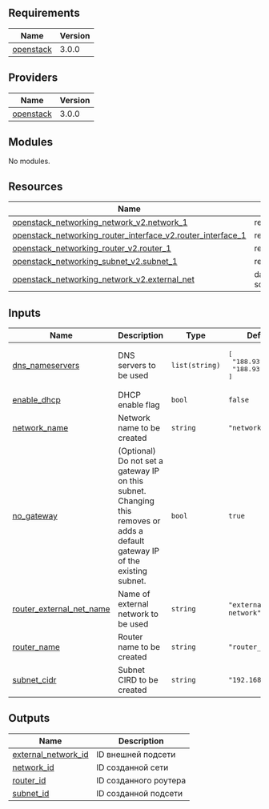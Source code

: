 <!-- BEGIN_TF_DOCS -->
## Requirements

| Name | Version |
|------|---------|
| <a name="requirement_openstack"></a> [openstack](#requirement\_openstack) | 3.0.0 |

## Providers

| Name | Version |
|------|---------|
| <a name="provider_openstack"></a> [openstack](#provider\_openstack) | 3.0.0 |

## Modules

No modules.

## Resources

| Name | Type |
|------|------|
| [openstack_networking_network_v2.network_1](https://registry.terraform.io/providers/terraform-provider-openstack/openstack/3.0.0/docs/resources/networking_network_v2) | resource |
| [openstack_networking_router_interface_v2.router_interface_1](https://registry.terraform.io/providers/terraform-provider-openstack/openstack/3.0.0/docs/resources/networking_router_interface_v2) | resource |
| [openstack_networking_router_v2.router_1](https://registry.terraform.io/providers/terraform-provider-openstack/openstack/3.0.0/docs/resources/networking_router_v2) | resource |
| [openstack_networking_subnet_v2.subnet_1](https://registry.terraform.io/providers/terraform-provider-openstack/openstack/3.0.0/docs/resources/networking_subnet_v2) | resource |
| [openstack_networking_network_v2.external_net](https://registry.terraform.io/providers/terraform-provider-openstack/openstack/3.0.0/docs/data-sources/networking_network_v2) | data source |

## Inputs

| Name | Description | Type | Default | Required |
|------|-------------|------|---------|:--------:|
| <a name="input_dns_nameservers"></a> [dns\_nameservers](#input\_dns\_nameservers) | DNS servers to be used | `list(string)` | <pre>[<br/>  "188.93.16.19",<br/>  "188.93.17.19"<br/>]</pre> | no |
| <a name="input_enable_dhcp"></a> [enable\_dhcp](#input\_enable\_dhcp) | DHCP enable flag | `bool` | `false` | no |
| <a name="input_network_name"></a> [network\_name](#input\_network\_name) | Network name to be created | `string` | `"network_1"` | no |
| <a name="input_no_gateway"></a> [no\_gateway](#input\_no\_gateway) | (Optional) Do not set a gateway IP on this subnet. Changing this removes or adds a default gateway IP of the existing subnet. | `bool` | `true` | no |
| <a name="input_router_external_net_name"></a> [router\_external\_net\_name](#input\_router\_external\_net\_name) | Name of external network to be used | `string` | `"external-network"` | no |
| <a name="input_router_name"></a> [router\_name](#input\_router\_name) | Router name to be created | `string` | `"router_1"` | no |
| <a name="input_subnet_cidr"></a> [subnet\_cidr](#input\_subnet\_cidr) | Subnet CIRD to be created | `string` | `"192.168.0.0/24"` | no |

## Outputs

| Name | Description |
|------|-------------|
| <a name="output_external_network_id"></a> [external\_network\_id](#output\_external\_network\_id) | ID внешней подсети |
| <a name="output_network_id"></a> [network\_id](#output\_network\_id) | ID созданной сети |
| <a name="output_router_id"></a> [router\_id](#output\_router\_id) | ID созданного роутера |
| <a name="output_subnet_id"></a> [subnet\_id](#output\_subnet\_id) | ID созданной подсети |
<!-- END_TF_DOCS -->